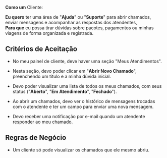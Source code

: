 

**Como um** Cliente:

**Eu quero** ter uma área de "**Ajuda**" ou "**Suporte**" para abrir chamados, enviar mensagens e acompanhar as respostas dos atendentes,  
**Para que** eu possa tirar dúvidas sobre pacotes, pagamentos ou minhas viagens de forma organizada e registrada.  

## Critérios de Aceitação

- No meu painel de cliente, deve haver uma seção "Meus Atendimentos".

- Nesta seção, devo poder clicar em "**Abrir Novo Chamado**", preenchendo um título e a minha dúvida inicial.  

- Devo poder visualizar uma lista de todos os meus chamados, com seus status ("**Aberto**", "**Em Atendimento**", "**Fechado**").  

- Ao abrir um chamados, devo ver o histórico de mensagens trocadas com o atendente e ter um campo para enviar uma nova mensagem.  

- Devo receber uma notificação por e-mail quando um atendente responder ao meu chamado.  

## Regras de Negócio

- Um cliente só pode visualizar os chamados que ele mesmo abriu.  